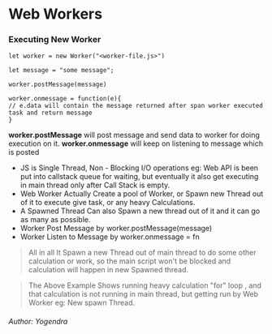 # Web Workers

### Executing New Worker

`let worker = new Worker("<worker-file.js>")`

```
let message = "some message";

worker.postMessage(message)

worker.onmessage = function(e){
// e.data will contain the message returned after span worker executed task and return message
}
```

**worker.postMessage** will post message and send data to worker for doing execution on it.
**worker.onmessage** will keep on listening to message which is posted

- JS is Single Thread, Non - Blocking I/O operations eg: Web API is been put into callstack queue for waiting, but eventually it also get executing in main thread only after Call Stack is empty.
- Web Worker Actually Create a pool of Worker, or Spawn new Thread out of it to execute give task, or any heavy Calculations.
- A Spawned Thread Can also Spawn a new thread out of it and it can go as many as possible.
- Worker Post Message by worker.postMessage(message)
- Worker Listen to Message by worker.onmessage = fn

> All in all It Spawn a new Thread out of main thread to do some other calculation or work, so the main script won't be blocked and calculation will happen in new Spawned thread.

> The Above Example Shows running heavy calculation "for" loop , and that calculation is not running in main thread, but getting run by Web Worker eg: New spawn Thread.

###### Author: Yogendra
